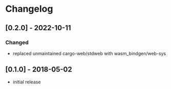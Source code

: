 # Changelog

## [0.2.0] - 2022-10-11
### Changed
- replaced unmaintained cargo-web/stdweb with wasm_bindgen/web-sys

## [0.1.0] - 2018-05-02
- initial release